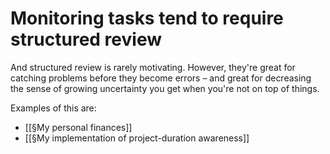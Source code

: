 # Monitoring tasks tend to require structured review
And structured review is rarely motivating. However, they're great for catching problems before they become errors – and great for decreasing the sense of growing uncertainty you get when you're not on top of things.

Examples of this are:
* [[§My personal finances]]
* [[§My implementation of project-duration awareness]]

<!-- {BearID:2434454E-0423-47F0-B556-70B11A457F30-518-000004CE9C13CCD5} -->
